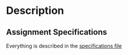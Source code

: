 # Description
## Assignment Specifications
Everything is described in the [specifications file](./Split%20Merge%20-%20Specifications.pdf)